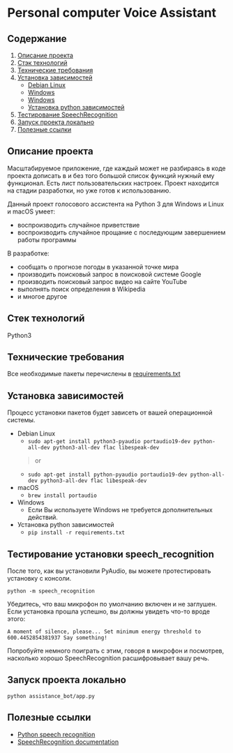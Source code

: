 # Personal computer Voice Assistant

## Содержание
1. [Описание проекта](#description)
2. [Стэк технологий](#stack)
3. [Технические требования](#requirements)
4. [Установка зависимостей](#pacages_installation)
    - [Debian Linux](#pyaudio_installation_linux)
    - [Windows](#pyaudio_installation_macos)
    - [Windows](#pyaudio_installation_windows)
    - [Установка python зависимостей](#python_packages_installation)
5. [Тестирование SpeechRecognition](#sr_testing)
6. [Запуск проекта локально](#lounch)
7. [Полезные ссылки](#links)

## <a name='description'>Описание проекта</a>
Масштабируемое приложение, где каждый может не разбираясь в коде проекта дописать в и без того большой список функций нужный ему функционал. Есть лист пользовательских настроек. Проект находится на стадии разработки, но уже готов к использованию.

Данный проект голосового ассистента на Python 3 для Windows и Linux и macOS умеет:

- воспроизводить случайное приветствие
- воспроизводить случайное прощание с последующим завершением работы программы

В разработке:

- сообщать о прогнозе погоды в указанной точке мира
- производить поисковый запрос в поисковой системе Google
- производить поисковый запрос видео на сайте YouTube
- выполнять поиск определения в Wikipedia
- и многое другое
## <a name='stack'>Стек технологий</a>
Python3

## <a name='requirements'>Технические требования</a>
Все необходимые пакеты перечислены в [requirements.txt](https://github.com/reakfog/ahsoka_voice_assistant/blob/main/requirements.txt)

## <a name='pacages_installation'>Установка зависимостей</a>
Процесс установки пакетов будет зависеть от вашей операционной системы. 

- <a name='pyaudio_installation_linux'>Debian Linux</a>
    - `sudo apt-get install python3-pyaudio portaudio19-dev python-all-dev python3-all-dev flac libespeak-dev`
    > or
    - `sudo apt-get install python-pyaudio portaudio19-dev python-all-dev python3-all-dev flac libespeak-dev`
- <a name='pyaudio_installation_macos'>macOS</a>
    - `brew install portaudio`
- <a name='pyaudio_installation_windows'>Windows</a>
    - Если Вы используете Windows не требуется дополнительных действий.
- <a name='python_packages_installation'>Установка python зависимостей</a>
    - `pip install -r requirements.txt`

## <a name='sr_testing'>Тестирование установки speech_recognition</a>
После того, как вы установили PyAudio, вы можете протестировать установку с консоли.

`python -m speech_recognition`

Убедитесь, что ваш микрофон по умолчанию включен и не заглушен. Если установка прошла успешно, вы должны увидеть что-то вроде этого:

`A moment of silence, please...
Set minimum energy threshold to 600.4452854381937
Say something!`

Попробуйте немного поиграть с этим, говоря в микрофон и посмотрев, насколько хорошо SpeechRecognition расшифровывает вашу речь.

## <a name='lounch'>Запуск проекта локально</a>

`python assistance_bot/app.py`

## <a name='links'>Полезные ссылки</a>
- [Python speech recognition](https://realpython.com/python-speech-recognition/)
- [SpeechRecognition documentation](https://github.com/Uberi/speech_recognition)
